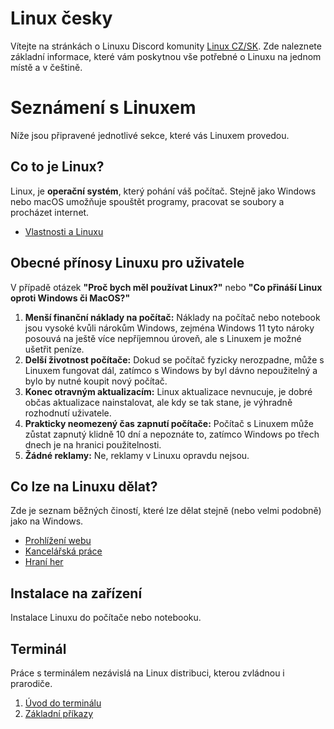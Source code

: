 # Linux česky
Vítejte na stránkách o Linuxu Discord komunity [Linux CZ/SK](https://discord.gg/6uwJTRJMMB). Zde naleznete základní informace, které vám poskytnou vše potřebné o Linuxu na jednom místě a v češtině.

# Seznámení s Linuxem
Níže jsou připravené jednotlivé sekce, které vás Linuxem provedou.

## Co to je Linux?
Linux, je **operační systém**, který pohání váš počítač. Stejně jako Windows nebo macOS umožňuje spouštět programy, pracovat se soubory a procházet internet.
- [Vlastnosti a Linuxu](vlastnosti-linuxu.md)

## Obecné přínosy Linuxu pro uživatele
V případě otázek **"Proč bych měl používat Linux?"** nebo **"Co přináší Linux oproti Windows či MacOS?"**
1. **Menší finanční náklady na počítač:** Náklady na počítač nebo notebook jsou vysoké kvůli nárokům Windows, zejména Windows 11 tyto nároky posouvá na ještě více nepříjemnou úroveň, ale s Linuxem je možné ušetřit peníze.
2. **Delší životnost počítače:** Dokud se počítač fyzicky nerozpadne, může s Linuxem fungovat dál, zatímco s Windows by byl dávno nepoužitelný a bylo by nutné koupit nový počítač.
3. **Konec otravným aktualizacím:** Linux aktualizace nevnucuje, je dobré občas aktualizace nainstalovat, ale kdy se tak stane, je výhradně rozhodnutí uživatele.
4. **Prakticky neomezený čas zapnutí počítače:** Počítač s Linuxem může zůstat zapnutý klidně 10 dní a nepoznáte to, zatímco Windows po třech dnech je na hranici použitelnosti.
5. **Žádné reklamy:** Ne, reklamy v Linuxu opravdu nejsou.

## Co lze na Linuxu dělat?
Zde je seznam běžných čiností, které lze dělat stejně (nebo velmi podobně) jako na Windows.
- [Prohlížení webu](co-lze-na-linuxu-delat/prohlizeni-webu.md)
- [Kancelářská práce](co-lze-na-linuxu-delat/kancelarska-prace.md)
- [Hraní her](co-lze-na-linuxu-delat/hrani-her/hrani-her.md)

## Instalace na zařízení
Instalace Linuxu do počítače nebo notebooku.

## Terminál
Práce s terminálem nezávislá na Linux distribuci, kterou zvládnou i prarodiče.  
1. [Úvod do terminálu](terminal/uvod-do-terminal.md)  
2. [Základní příkazy](terminal/zakladni-prikazy.md)  
